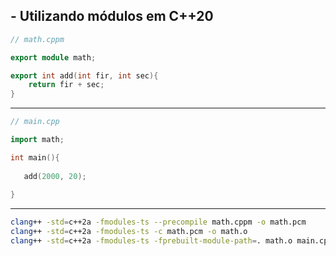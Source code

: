 ## - Utilizando módulos em C++20

```cpp
// math.cppm

export module math;

export int add(int fir, int sec){
    return fir + sec;
} 
```

---

```cpp
// main.cpp

import math;

int main(){
   
   add(2000, 20);
   
}
```

---

```sh
clang++ -std=c++2a -fmodules-ts --precompile math.cppm -o math.pcm                   // 1
clang++ -std=c++2a -fmodules-ts -c math.pcm -o math.o                                // 2
clang++ -std=c++2a -fmodules-ts -fprebuilt-module-path=. math.o main.cpp -o math     // 3
```

